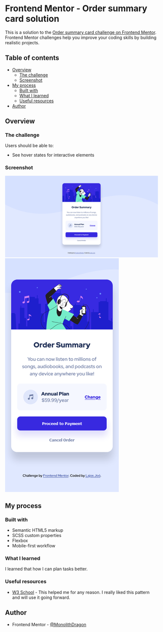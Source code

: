 # Frontend Mentor - Order summary card solution

This is a solution to the [Order summary card challenge on Frontend Mentor](https://www.frontendmentor.io/challenges/order-summary-component-QlPmajDUj). Frontend Mentor challenges help you improve your coding skills by building realistic projects. 

## Table of contents

- [Overview](#overview)
  - [The challenge](#the-challenge)
  - [Screenshot](#screenshot)
- [My process](#my-process)
  - [Built with](#built-with)
  - [What I learned](#what-i-learned)
  - [Useful resources](#useful-resources)
- [Author](#author)

## Overview

### The challenge

Users should be able to:

- See hover states for interactive elements

### Screenshot

![Desktop ScreenShoot](./Screenshoot/Desktop.png)
![Mobile ScreenShoot](./Screenshoot/Mobile.png)

## My process

### Built with

- Semantic HTML5 markup
- SCSS custom properties
- Flexbox
- Mobile-first workflow

### What I learned

I learned that how I can plan tasks better.

### Useful resources

- [W3 School](https://www.w3schools.com/) - This helped me for any reason. I really liked this pattern and will use it going forward.

## Author

- Frontend Mentor - [@MonolithDragon](https://www.frontendmentor.io/profile/MonolithDragon)

